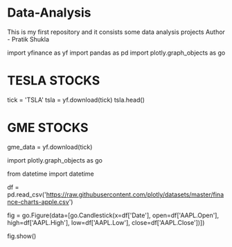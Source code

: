 # Data-Analysis
This is my first repository and it consists some data analysis projects
Author - Pratik Shukla

import yfinance as yf
import pandas as pd
import plotly.graph_objects as go

# TESLA STOCKS

tick = 'TSLA'
tsla = yf.download(tick)
tsla.head()

# GME STOCKS

gme_data = yf.download(tick)

import plotly.graph_objects as go

from datetime import datetime

df = pd.read_csv('https://raw.githubusercontent.com/plotly/datasets/master/finance-charts-apple.csv')

fig = go.Figure(data=[go.Candlestick(x=df['Date'],
                open=df['AAPL.Open'],
                high=df['AAPL.High'],
                low=df['AAPL.Low'],
                close=df['AAPL.Close'])])

fig.show()
